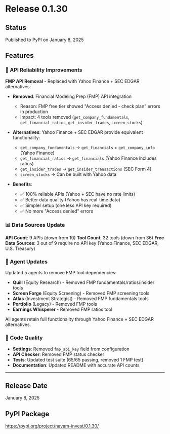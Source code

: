 # Release 0.1.30

## Status
Published to PyPI on January 8, 2025

## Features

### 🔧 API Reliability Improvements

**FMP API Removal** - Replaced with Yahoo Finance + SEC EDGAR alternatives:

- **Removed**: Financial Modeling Prep (FMP) API integration
  - Reason: FMP free tier showed "Access denied - check plan" errors in production
  - Impact: 4 tools removed (`get_company_fundamentals`, `get_financial_ratios`, `get_insider_trades`, `screen_stocks`)

- **Alternatives**: Yahoo Finance + SEC EDGAR provide equivalent functionality:
  - `get_company_fundamentals` → `get_financials` + `get_company_info` (Yahoo Finance)
  - `get_financial_ratios` → `get_financials` (Yahoo Finance includes ratios)
  - `get_insider_trades` → `get_insider_transactions` (SEC Form 4)
  - `screen_stocks` → Can be built with Yahoo data

- **Benefits**:
  - ✅ 100% reliable APIs (Yahoo + SEC have no rate limits)
  - ✅ Better data quality (Yahoo has real-time data)
  - ✅ Simpler setup (one less API key required)
  - ✅ No more "Access denied" errors

### 📊 Data Sources Update

**API Count**: 9 APIs (down from 10)
**Tool Count**: 32 tools (down from 36)
**Free Data Sources**: 3 out of 9 require no API key (Yahoo Finance, SEC EDGAR, U.S. Treasury)

### 🔄 Agent Updates

Updated 5 agents to remove FMP tool dependencies:
- **Quill** (Equity Research) - Removed FMP fundamentals/ratios/insider tools
- **Screen Forge** (Equity Screening) - Removed FMP screening tools
- **Atlas** (Investment Strategist) - Removed FMP fundamentals tools
- **Portfolio** (Legacy) - Removed FMP tools
- **Earnings Whisperer** - Removed FMP ratios tool

All agents retain full functionality through Yahoo Finance + SEC EDGAR alternatives.

### 🧹 Code Quality

- **Settings**: Removed `fmp_api_key` field from configuration
- **API Checker**: Removed FMP status checker
- **Tests**: Updated test suite (65/65 passing, removed 1 FMP test)
- **Documentation**: Updated README with accurate API counts

---

## Release Date
January 8, 2025

## PyPI Package
https://pypi.org/project/navam-invest/0.1.30/
